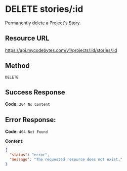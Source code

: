 # DELETE stories/:id

Permanently delete a Project's Story.

## Resource URL

<https://api.mycodebytes.com/v1/projects/:id/stories/:id>

## Method

`DELETE`

## Success Response

**Code:** `204 No Content`

## Error Response:

**Code:** `404 Not Found`

**Content:**

```json
{
  "status": "error",
  "message": "The requested resource does not exist."
}
```
